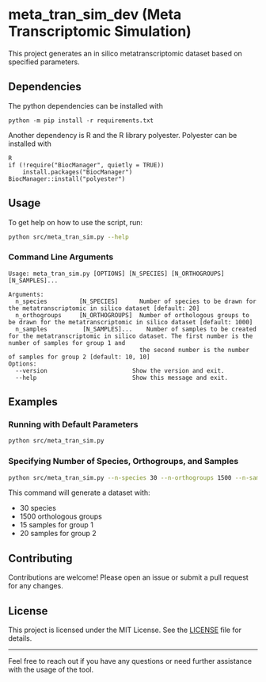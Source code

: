 # meta_tran_sim_dev (Meta Transcriptomic Simulation)

This project generates an in silico metatranscriptomic dataset based on specified parameters.

## Dependencies

The python dependencies can be installed with

```
python -m pip install -r requirements.txt
```

Another dependency is R and the R library polyester. Polyester can be installed with

```
R
if (!require("BiocManager", quietly = TRUE))
    install.packages("BiocManager")
BiocManager::install("polyester")
```

## Usage

To get help on how to use the script, run:

```sh
python src/meta_tran_sim.py --help
```

### Command Line Arguments

```
Usage: meta_tran_sim.py [OPTIONS] [N_SPECIES] [N_ORTHOGROUPS] [N_SAMPLES]...

Arguments:
  n_species         [N_SPECIES]      Number of species to be drawn for the metatranscriptomic in silico dataset [default: 20]
  n_orthogroups     [N_ORTHOGROUPS]  Number of orthologous groups to be drawn for the metatranscriptomic in silico dataset [default: 1000]
  n_samples          [N_SAMPLES]...    Number of samples to be created for the metatranscriptomic in silico dataset. The first number is the number of samples for group 1 and
                                     the second number is the number of samples for group 2 [default: 10, 10]
Options:
  --version                        Show the version and exit.
  --help                           Show this message and exit.
```

## Examples

### Running with Default Parameters

```sh
python src/meta_tran_sim.py
```

### Specifying Number of Species, Orthogroups, and Samples

```sh
python src/meta_tran_sim.py --n-species 30 --n-orthogroups 1500 --n-samples 15 20
```

This command will generate a dataset with:

- 30 species
- 1500 orthologous groups
- 15 samples for group 1
- 20 samples for group 2

## Contributing

Contributions are welcome! Please open an issue or submit a pull request for any changes.

## License

This project is licensed under the MIT License. See the [LICENSE]() file for details.

---

Feel free to reach out if you have any questions or need further assistance with the usage of the tool.
